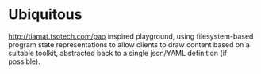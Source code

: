 # Ubiquitous

http://tiamat.tsotech.com/pao inspired playground, using filesystem-based program state representations to allow clients to draw content based on a suitable toolkit, abstracted back to a single json/YAML definition (if possible). 
